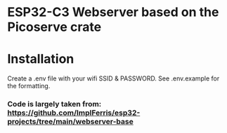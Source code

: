 # ESP32-C3 Webserver based on the Picoserve crate

# Installation
Create a .env file with your wifi SSID & PASSWORD. See .env.example for the formatting.

### Code is largely taken from: https://github.com/ImplFerris/esp32-projects/tree/main/webserver-base
